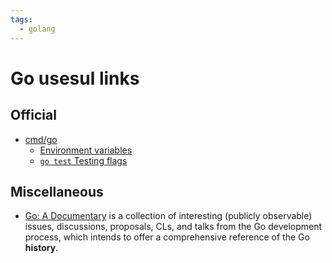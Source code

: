 ```yaml
---
tags:
  - golang
---
```


# Go usesul links

## Official 

- [cmd/go](https://pkg.go.dev/cmd/go)
  - [Environment variables](https://pkg.go.dev/cmd/go#hdr-Environment_variables)
  - [`go test` Testing flags](https://pkg.go.dev/cmd/go#hdr-Testing_flags)

## Miscellaneous

- [Go: A Documentary](https://golang.design/history/) is a collection of interesting (publicly observable) issues, discussions, proposals, CLs, and talks from the Go development process, which intends to offer a comprehensive reference of the Go **history**.
